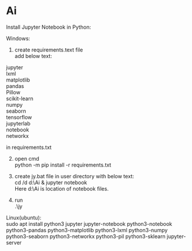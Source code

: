 # Ai

Install Jupyter Notebook in Python:

Windows:  
1. create requirements.text file  
add below text:  

jupyter  
lxml  
matplotlib  
pandas  
Pillow  
scikit-learn  
numpy  
seaborn  
tensorflow  
jupyterlab  
notebook  
networkx  

in requirements.txt

2. open cmd  
python -m pip install -r requirements.txt



3. create jy.bat file in user directory with below text:  
cd /d d:\Ai & jupyter notebook  
Here d:\Ai is location of notebook files.

4. run  
.\jy

Linux(ubuntu):  
sudo apt install python3 jupyter jupyter-notebook python3-notebook python3-pandas python3-matplotlib python3-lxml python3-numpy python3-seaborn python3-networkx python3-pil python3-sklearn jupyter-server
